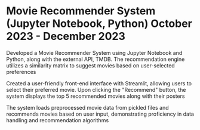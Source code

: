 ﻿# Movie Recommender System (Jupyter Notebook, Python) October 2023 - December 2023
Developed a Movie Recommender System using Jupyter Notebook and Python, along with the external API, TMDB. The recommendation engine utilizes a similarity matrix to suggest movies based on user-selected preferences

Created a user-friendly front-end interface with Streamlit, allowing users to select their preferred movie. Upon clicking the "Recommend" button, the system displays the top 5 recommended movies along with their posters

The system loads preprocessed movie data from pickled files and recommends movies based on user input, demonstrating proficiency in data handling and recommendation algorithms
